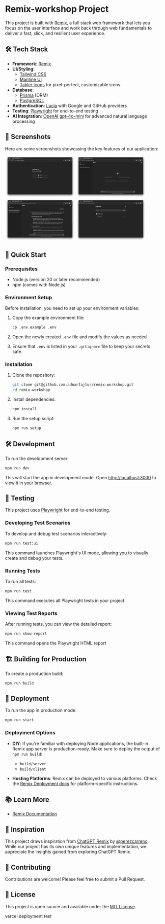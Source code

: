 # Remix-workshop Project

This project is built with [Remix](https://remix.run/), a full stack web framework that lets you focus on the user interface and work back through web fundamentals to deliver a fast, slick, and resilient user experience.

## 🛠️ Tech Stack

- **Framework**: [Remix](https://remix.run/)
- **UI/Styling**: 
  - [Tailwind CSS](https://tailwindcss.com/)
  - [Mantine UI](https://mantine.dev/)
  - [Tabler Icons](https://tabler.io/icons) for pixel-perfect, customizable icons
- **Database**: 
  - [Prisma](https://www.prisma.io/) (ORM)
  - [PostgreSQL](https://www.postgresql.org/)
- **Authentication**: [Lucia](https://lucia-auth.com/) with Google and GitHub providers
- **Testing**: [Playwright](https://playwright.dev/) for end-to-end testing
- **AI Integration**: [OpenAI gpt-4o-mini](https://openai.com/gpt-4) for advanced natural language processing


## 📸 Screenshots

Here are some screenshots showcasing the key features of our application:

<p float="left">
  <img src="screenshots/auth.png" width="45%" />
  <img src="screenshots/chat.png" width="45%" />
  <img src="screenshots/chat-2.png" width="45%" />
  <img src="screenshots/todo.png" width="45%" />
</p>


## 🚀 Quick Start

### Prerequisites

- Node.js (version 20 or later recommended)
- npm (comes with Node.js)

### Environment Setup

Before installation, you need to set up your environment variables:

1. Copy the example environment file:
   ```sh
   cp .env.example .env
   ```

2. Open the newly created `.env` file and modify the values as needed

3. Ensure that `.env` is listed in your `.gitignore` file to keep your secrets safe.


### Installation

1. Clone the repository:
   ```sh
   git clone git@github.com:adnanfajlur/remix-workshop.git
   cd remix-workshop
   ```

2. Install dependencies:
   ```sh
   npm install
   ```

3. Run the setup script:
   ```sh
   npm run setup
   ```

## 🛠️ Development

To run the development server:

```sh
npm run dev
```

This will start the app in development mode. Open [http://localhost:3000](http://localhost:3000) to view it in your browser.

## 🧪 Testing

This project uses [Playwright](https://playwright.dev/) for end-to-end testing.

### Developing Test Scenarios

To develop and debug test scenarios interactively:

```sh
npm run test:ui
```

This command launches Playwright's UI mode, allowing you to visually create and debug your tests.

### Running Tests

To run all tests:

```sh
npm run test
```

This command executes all Playwright tests in your project.

### Viewing Test Reports

After running tests, you can view the detailed report:

```sh
npm run show-report
```

This command opens the Playwright HTML report

## 🏗️ Building for Production

To create a production build:

```sh
npm run build
```

## 🚀 Deployment

To run the app in production mode:

```sh
npm run start
```

### Deployment Options

- **DIY**: If you're familiar with deploying Node applications, the built-in Remix app server is production-ready. Make sure to deploy the output of `npm run build`:
  - `build/server`
  - `build/client`

- **Hosting Platforms**: Remix can be deployed to various platforms. Check the [Remix Deployment docs](https://remix.run/docs/en/v1/guides/deployment) for platform-specific instructions.

## 📚 Learn More

- [Remix Documentation](https://remix.run/docs)

## 🌟 Inspiration

This project draws inspiration from [ChatGPT Remix](https://github.com/perezcarreno/chatgpt-remix) by [@perezcarreno](https://github.com/perezcarreno). While our project has its own unique features and implementation, we appreciate the insights gained from exploring ChatGPT Remix.

## 🤝 Contributing

Contributions are welcome! Please feel free to submit a Pull Request.

## 📄 License

This project is open source and available under the [MIT License](LICENSE).

vercel deployment test